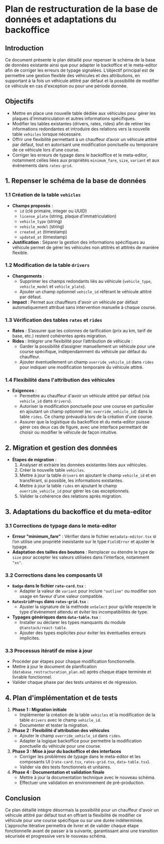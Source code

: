 # Plan de restructuration de la base de données et adaptations du backoffice

## Introduction
Ce document présente le plan détaillé pour repenser le schéma de la base de données existante ainsi que pour adapter le backoffice et le meta-editor afin de corriger les erreurs de typage signalées. L’objectif principal est de permettre une gestion flexible des véhicules et des attributions, en supportant à la fois un véhicule attitré par défaut et la possibilité de modifier ce véhicule en cas d'exception ou pour une période donnée.

## Objectifs
- Mettre en place une nouvelle table dédiée aux véhicules pour gérer les plaques d'immatriculation et autres informations spécifiques.
- Modifier les tables existantes (drivers, rates, rides) afin de retirer les informations redondantes et introduire des relations vers la nouvelle table `vehicles` lorsque nécessaire.
- Offrir une flexibilité permettant à un chauffeur d’avoir un véhicule attitré par défaut, tout en autorisant une modification ponctuelle ou temporaire de ce véhicule lors d'une course.
- Corriger les erreurs de typage dans le backoffice et le meta-editor, notamment celles liées aux propriétés `minimum_fare`, `size`, `variant` et aux événements dans `rates-grid`.

## 1. Repenser le schéma de la base de données

### 1.1 Création de la table `vehicles`
- **Champs proposés** :
  - `id` (clé primaire, integer ou UUID)
  - `license_plate` (string, plaque d'immatriculation)
  - `vehicle_type` (string)
  - `vehicle_model` (string)
  - `created_at` (timestamp)
  - `updated_at` (timestamp)
- **Justification** : Séparer la gestion des informations spécifiques au véhicule permet de gérer les véhicules non attitrés et attitrés de manière flexible.

### 1.2 Modification de la table `drivers`
- **Changements** :
  - Supprimer les champs redondants liés au véhicule (`vehicle_type`, `vehicle_model` et `vehicle_plate`).
  - Ajouter un champ optionnel `vehicle_id` référant le véhicule attitré par défaut.
- **Impact** : Permet aux chauffeurs d'avoir un véhicule par défaut automatiquement attribué sans intervention manuelle à chaque course.

### 1.3 Vérification des tables `rates` et `rides`
- **Rates** : S’assurer que les colonnes de tarification (prix au km, tarif de base, etc.) restent cohérentes après migration.
- **Rides** : Intégrer une flexibilité pour l’attribution de véhicule :
  - Garder la possibilité d’assigner manuellement un véhicule pour une course spécifique, indépendamment du véhicule par défaut du chauffeur.
  - Ajouter éventuellement un champ `override_vehicle_id` dans `rides` pour indiquer une modification temporaire du véhicule attitré.

### 1.4 Flexibilité dans l'attribution des véhicules
- **Exigences** :
  - Permettre au chauffeur d'avoir un véhicule attitré par défaut (via `vehicle_id` dans `drivers`).
  - Autoriser la modification ponctuelle pour une course en particulier en ajoutant un champ optionnel (ex: `override_vehicle_id`) dans la table `rides`. Ce champ prévaudra lors de la création d'une course.
  - Assurer que la logistique du backoffice et du meta-editor puisse gérer ces deux cas de figure, avec une interface permettant de choisir ou modifier le véhicule de façon intuitive.

## 2. Migration et gestion des données
- **Étapes de migration** :
  1. Analyser et extraire les données existantes liées aux véhicules.
  2. Créer la nouvelle table `vehicles`.
  3. Mettre à jour la table `drivers` en ajoutant le champ `vehicle_id` et en transférant, si possible, les informations existantes.
  4. Mettre à jour la table `rides` en ajoutant le champ `override_vehicle_id` pour gérer les cas exceptionnels.
  5. Valider la cohérence des relations après migration.

## 3. Adaptations du backoffice et du meta-editor

### 3.1 Corrections de typage dans le meta-editor
- **Erreur "minimum_fare"** : Vérifier dans le fichier `metadata-editor.tsx` si l’on utilise une propriété inexistante sur le type `FieldError` et ajuster le typage.
- **Adaptation des tailles des boutons** : Remplacer ou étendre le type de `size` pour accepter les valeurs utilisées dans l’interface, notamment `"xs"`.

### 3.2 Corrections dans les composants UI
- **`Badge` dans le fichier `rate-card.tsx`** :
  - Adapter la valeur de `variant` pour inclure `"outline"` ou modifier son usage en faveur d'une valeur compatible.
- **`RatesGridProps` dans `rates-grid.tsx`** :
  - Ajuster la signature de la méthode `onSelect` pour qu’elle respecte le type d'événement attendu et éviter les incompatibilités de type.
- **Typages génériques dans `data-table.tsx`** :
  - Installer ou déclarer les types manquants du module `@tanstack/react-table`.
  - Ajouter des types explicites pour éviter les éventuelles erreurs implicites.

### 3.3 Processus itératif de mise à jour
- Procéder par étapes pour chaque modification fonctionnelle.
- Mettre à jour le document de planification (`database_restructuration_plan.md`) après chaque étape terminée et livrable fonctionnel.
- Valider chaque phase par des tests unitaires et de régression.

## 4. Plan d'implémentation et de tests
1. **Phase 1 : Migration initiale**
   - Implémenter la création de la table `vehicles` et la modification de la table `drivers` avec le champ `vehicle_id`.
   - Documenter et tester la migration.
2. **Phase 2 : Flexibilité d'attribution des véhicules**
   - Ajouter le champ `override_vehicle_id` dans `rides`.
   - Adapter la logique backoffice pour permettre la modification ponctuelle du véhicule pour une course.
3. **Phase 3 : Mise à jour du backoffice et des interfaces**
   - Corriger les problèmes de typage dans le meta-editor et les composants UI (`rate-card.tsx`, `rates-grid.tsx`, `data-table.tsx`).
   - Valider via des tests fonctionnels et unitaires.
4. **Phase 4 : Documentation et validation finale**
   - Mettre à jour la documentation technique avec le nouveau schéma.
   - Effectuer une validation en environnement de pré-production.

## Conclusion
Ce plan détaillé intègre désormais la possibilité pour un chauffeur d'avoir un véhicule attitré par défaut tout en offrant la flexibilité de modifier ce véhicule pour une course spécifique ou sur une durée indéterminée. L’approche itérative permettra de livrer et de valider chaque étape fonctionnelle avant de passer à la suivante, garantissant ainsi une transition sécurisée et progressive vers le nouveau schéma.